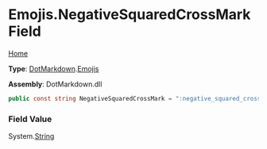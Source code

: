 # Emojis\.NegativeSquaredCrossMark Field

[Home](../../../README.md)

**Type**: [DotMarkdown](../../README.md)\.[Emojis](../README.md)

**Assembly**: DotMarkdown\.dll

```csharp
public const string NegativeSquaredCrossMark = ":negative_squared_cross_mark:"
```

### Field Value

System\.[String](https://docs.microsoft.com/en-us/dotnet/api/system.string)